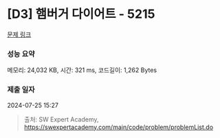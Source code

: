 # [D3] 햄버거 다이어트 - 5215 

[문제 링크](https://swexpertacademy.com/main/code/problem/problemDetail.do?contestProbId=AWT-lPB6dHUDFAVT) 

### 성능 요약

메모리: 24,032 KB, 시간: 321 ms, 코드길이: 1,262 Bytes

### 제출 일자

2024-07-25 15:27



> 출처: SW Expert Academy, https://swexpertacademy.com/main/code/problem/problemList.do